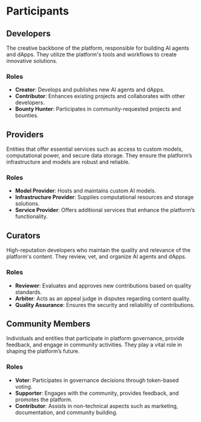 # Participants

## Developers

The creative backbone of the platform, responsible for building AI agents and dApps. They utilize the platform's tools and workflows to create innovative solutions.

### Roles
- **Creator**: Develops and publishes new AI agents and dApps.
- **Contributor**: Enhances existing projects and collaborates with other developers.
- **Bounty Hunter**: Participates in community-requested projects and bounties.

## Providers

Entities that offer essential services such as access to custom models, computational power, and secure data storage. They ensure the platform’s infrastructure and models are robust and reliable.

### Roles
- **Model Provider**: Hosts and maintains custom AI models.
- **Infrastructure Provider**: Supplies computational resources and storage solutions.
- **Service Provider**: Offers additional services that enhance the platform’s functionality.

## Curators

High-reputation developers who maintain the quality and relevance of the platform's content. They review, vet, and organize AI agents and dApps.

### Roles
- **Reviewer**: Evaluates and approves new contributions based on quality standards.
- **Arbiter**: Acts as an appeal judge in disputes regarding content quality.
- **Quality Assurance**: Ensures the security and reliability of contributions.

## Community Members

Individuals and entities that participate in platform governance, provide feedback, and engage in community activities. They play a vital role in shaping the platform’s future.

### Roles
- **Voter**: Participates in governance decisions through token-based voting.
- **Supporter**: Engages with the community, provides feedback, and promotes the platform.
- **Contributor**: Assists in non-technical aspects such as marketing, documentation, and community building.
